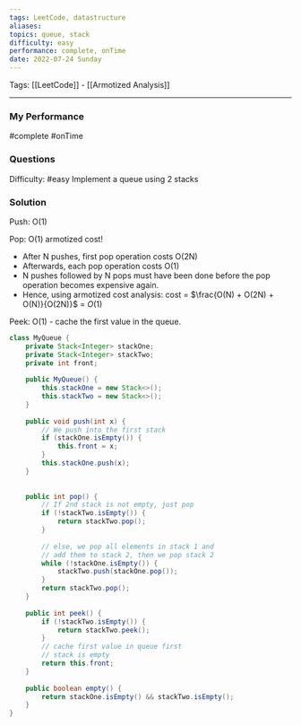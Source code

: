```yaml
---
tags: LeetCode, datastructure
aliases: 
topics: queue, stack
difficulty: easy
performance: complete, onTime
date: 2022-07-24 Sunday
---
```

Tags: [[LeetCode]] - [[Armotized Analysis]]
- - - - - - - - - - - - - - - - - - - - - - - - - - - - -   
### My Performance
#complete #onTime 

### Questions
Difficulty: #easy
Implement a queue using 2 stacks 

### Solution

Push: O(1)

Pop: O(1) armotized cost!
- After N pushes, first pop operation costs O(2N)
- Afterwards, each pop operation costs O(1)
- N pushes followed by N pops must have been done before the pop operation becomes expensive again.
- Hence, using armotized cost analysis: cost = $\frac{O(N) + O(2N) + O(N)}{O(2N)}$ = $O(1)$

Peek: O(1) - cache the first value in the queue.

```Java
class MyQueue {
    private Stack<Integer> stackOne;
    private Stack<Integer> stackTwo;
    private int front;
        
    public MyQueue() {
        this.stackOne = new Stack<>();
        this.stackTwo = new Stack<>();
    }
    
    public void push(int x) {
        // We push into the first stack
        if (stackOne.isEmpty()) {
            this.front = x;
        }
        this.stackOne.push(x);
    }
    
    
    public int pop() {
        // If 2nd stack is not empty, just pop
        if (!stackTwo.isEmpty()) {
            return stackTwo.pop();
        }
        
        // else, we pop all elements in stack 1 and 
        // add them to stack 2, then we pop stack 2
        while (!stackOne.isEmpty()) {
            stackTwo.push(stackOne.pop());
        }
        return stackTwo.pop();
    }
    
    public int peek() {
        if (!stackTwo.isEmpty()) {
            return stackTwo.peek();
        }
        // cache first value in queue first 
        // stack is empty
        return this.front;
    }
    
    public boolean empty() {
        return stackOne.isEmpty() && stackTwo.isEmpty();
    }
}
```
